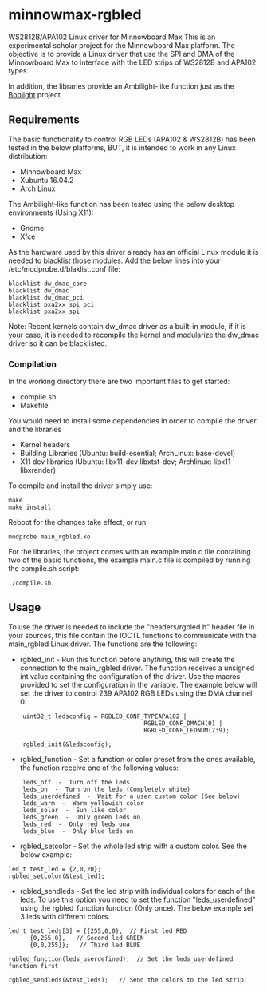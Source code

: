 # minnowmax-rgbled
WS2812B/APA102 Linux driver for Minnowboard Max
This is an experimental scholar project for the Minnowboard Max platform. The objective is to provide a Linux driver that use the SPI and DMA of the Minnowboard Max to interface with the LED strips of WS2812B and APA102 types. 

In addition, the libraries provide an Ambilight-like function just as the [Boblight](https://www.tweaking4all.com/home-theatre/xbmc/xbmc-boblight-openelec-ws2811-ws2812/) project.

## Requirements
The basic functionality to control RGB LEDs (APA102 & WS2812B) has been tested in the below platforms, BUT, it is intended to work in any Linux distribution:
* Minnowboard Max
* Xubuntu 16.04.2
* Arch Linux

The Ambilight-like function has been tested using the below desktop environments (Using X11):
* Gnome
* Xfce

As the hardware used by this driver already has an official Linux module it is needed to blacklist those modules. Add the below lines into your /etc/modprobe.d/blaklist.conf file:
```
blacklist dw_dmac_core
blacklist dw_dmac
blacklist dw_dmac_pci
blacklist pxa2xx_spi_pci
blacklist pxa2xx_spi
```
Note: Recent kernels contain dw_dmac driver as a built-in module, if it is your case, it is needed to recompile the kernel and modularize the dw_dmac driver so it can be blacklisted.
### Compilation
In the working directory there are two important files to get started:
* compile.sh
* Makefile

You would need to install some dependencies in order to compile the driver and the libraries
* Kernel headers
* Building Libraries (Ubuntu: build-esential; ArchLinux: base-devel)
* X11 dev libraries (Ubuntu: libx11-dev libxtst-dev; Archlinux: libx11 libxrender)

To compile and install the driver simply use:
```
make
make install
```
Reboot for the changes take effect, or run:
```
modprobe main_rgbled.ko
```

For the libraries, the project comes with an example main.c file containing two of the basic functions, the example main.c file is compiled by running the compile.sh script:
```
./compile.sh
```


## Usage
To use the driver is needed to include the "headers/rgbled.h" header file in your sources, this file contain the IOCTL functions to communicate with the main_rgbled Linux driver. The functions are the following:
* rgbled_init - Run this function before anything, this will create the connection to the main_rgbled driver. The function receives a unsigned int value containing the configuration of the driver. Use the macros provided to set the configuration in the variable. The example below will set the driver to control 239 APA102 RGB LEDs using the DMA channel 0:
```
	uint32_t ledsconfig = RGBLED_CONF_TYPEAPA102 | 
							          RGBLED_CONF_DMACH(0) | 
							          RGBLED_CONF_LEDNUM(239);

	rgbled_init(&ledsconfig);
  ```
* rgbled_function - Set a function or color preset from the ones available, the function receive one of the following values:
```
	leds_off  -  Turn off the leds
	leds_on  -  Turn on the leds (Completely white)
	leds_userdefined  -  Wait for a user custom color (See below)
	leds_warm  -  Warm yellowish color
	leds_solar  -  Sun like color
	leds_green  -  Only green leds on
	leds_red  -  Only red leds ona
	leds_blue  -  Only blue leds on
  ```
  * rgbled_setcolor - Set the whole led strip with a custom color. See the below example:
  ```
  led_t test_led = {2,0,20};
  rgbled_setcolor(&test_led);
  ```
  * rgbled_sendleds - Set the led strip with individual colors for each of the leds. To use this option you need to set the function "leds_userdefined" using the rgbled_function function (Only once). The below example set 3 leds with different colors.
  ```
  led_t test_leds[3] = {{255,0,0},  // First led RED
  		{0,255,0},   // Second led GREEN
		{0,0,255}};   // Third led BLUE
  
  rgbled_function(leds_userdefined);  // Set the leds_userdefined function first
  
  rgbled_sendleds(&test_leds);   // Send the colors to the led strip
  ```
  
  
  

